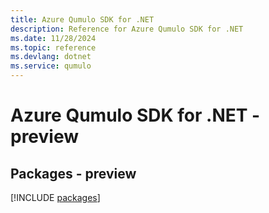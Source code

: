 ```yaml
---
title: Azure Qumulo SDK for .NET
description: Reference for Azure Qumulo SDK for .NET
ms.date: 11/28/2024
ms.topic: reference
ms.devlang: dotnet
ms.service: qumulo
---
```

# Azure Qumulo SDK for .NET - preview
## Packages - preview
[!INCLUDE [packages](qumulo-index.md)]